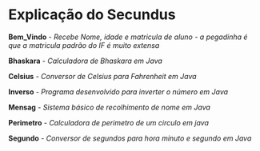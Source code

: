 # Explicação do Secundus

**Bem_Vindo** - *Recebe Nome, idade e matricula de aluno - a pegadinha é que a matricula padrão do IF é muito extensa*

**Bhaskara** - *Calculadora de Bhaskara em Java*

**Celsius** - *Conversor de Celsius para Fahrenheit em Java*

**Inverso** - *Programa desenvolvido para inverter o número em Java*

**Mensag** - *Sistema básico de recolhimento de nome em Java*

**Perimetro** - *Calculadora de perimetro de um circulo em java*

**Segundo** - *Conversor de segundos para hora minuto e segundo em Java*